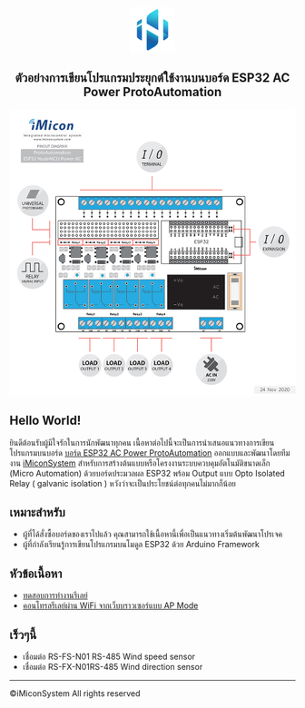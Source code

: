  <div id="top"></div>

<!-- PROJECT SHIELDS -->
<!--
*** I'm using markdown "reference style" links for readability.
*** Reference links are enclosed in brackets [ ] instead of parentheses ( ).
*** See the bottom of this document for the declaration of the reference variables
*** for contributors-url, forks-url, etc. This is an optional, concise syntax you may use.
*** https://www.markdownguide.org/basic-syntax/#reference-style-links
-->


<!-- PROJECT LOGO -->
<br />
<div align="center">
  <a href="https://www.imiconsystem.com/">
    <img src="images/icon.jpg" alt="Logo" width="80" height="80">
  </a>

  <h2 align="center">ตัวอย่างการเขียนโปรแกรมประยุกต์ใช้งานบนบอร์ด ESP32 AC Power ProtoAutomation</h2>
  <img src="https://github.com/imiconsystem/ESP32-AC-Power-ProtoAutomation-Board/blob/3a5433ba68cc56093a4325d4bf1bd8c7262ef9ec/images/cover.jpg" width="800">
</div>

## Hello World!
ยินดีต้อนรับผู้มีใจรักในการนักพัฒนาทุกคน เนื้อหาต่อไปนี้จะเป็นการนำเสนอแนวทางการเขียนโปรแกรมบนบอร์ด [บอร์ด ESP32 AC Power ProtoAutomation](https://www.imiconsystem.com/product/%e0%b8%9a%e0%b8%ad%e0%b8%a3%e0%b9%8c%e0%b8%94-nodemcu-ac-power-protoautomation-%e0%b8%9e%e0%b8%a3%e0%b9%89%e0%b8%ad%e0%b8%a1%e0%b8%81%e0%b8%a5%e0%b9%88%e0%b8%ad%e0%b8%87) ออกแบบและพัฒนาโดยทีมงาน [iMiconSystem](https://www.imiconsystem.com/) สำหรับการสร้างต้นแบบหรือโครงงานระบบควบคุมอัตโนมัติขนาดเล็ก (Micro Automation) ด้วยบอร์ดประมวลผล ESP32 พร้อม Output แบบ Opto Isolated Relay ( galvanic isolation ) หวังว่าจะเป็นประโยชน์ต่อทุกคนไม่มากก็น้อย


## เหมาะสำหรับ
* ผู้ที่ได้สั่งซื้อบอร์ดของเราไปแล้ว คุณสามารถใช้เนื้อหานี้เพื่อเป็นแนวทางเริ่มต้นพัฒนาโปรเจค
* ผู้ที่กำลังเรียนรู้การเขียนโปรแกรมบนโมดูล ESP32 ด้วย Arduino Framework

## หัวข้อเนื้อหา
* <a href="Examples/relay.md">ทดสอบการทำงานรีเลย์</a>
* <a href="Examples/wifiRelayControl.md">คอนโทรลรีเลย์ผ่าน WiFi จากเว็บบราวเซอร์แบบ AP Mode</a>
## เร็วๆนี้
* เชื่อมต่อ RS-FS-N01 RS-485 Wind speed sensor
* เชื่อมต่อ RS-FX-N01RS-485 Wind direction sensor


***
©iMiconSystem All rights reserved
